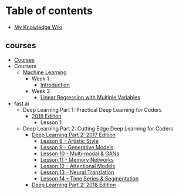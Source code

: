 # Table of contents

* [My Knowledge Wiki](README.md)

## courses

* [Courses](courses/courses.md)
* Coursera
  * [Machine Learning](courses/coursera/machine-learning/README.md)
    * Week 1
      * [Introduction](courses/coursera/machine-learning/week-1/introduction.md)
    * Week 2
      * [Linear Regression with Multiple Variables](courses/coursera/machine-learning/week-2/linear-regression-with-multiple-variables.md)
* fast.ai
  * Deep Learning Part 1: Practical Deep Learning for Coders
    * [2018 Edition](courses/fast.ai/deep-learning-part-1-practical-deep-learning-for-coders/2018-edition/README.md)
      * Lesson 1
  * Deep Learning Part 2: Cutting Edge Deep Learning for Coders
    * [Deep Learning Part 2: 2017 Edition](courses/fast.ai/deep-learning-part-2-cutting-edge-deep-learning-for-coders/2017-edition/README.md)
      * [Lesson 8 - Artistic Style](courses/fast.ai/deep-learning-part-2-cutting-edge-deep-learning-for-coders/2017-edition/lesson-8.md)
      * [Lesson 9 - Generative Models](courses/fast.ai/deep-learning-part-2-cutting-edge-deep-learning-for-coders/2017-edition/lesson-9.md)
      * [Lesson 10 - Multi-modal & GANs](courses/fast.ai/deep-learning-part-2-cutting-edge-deep-learning-for-coders/2017-edition/lesson-10.md)
      * [Lesson 11 - Memory Networks](courses/fast.ai/deep-learning-part-2-cutting-edge-deep-learning-for-coders/2017-edition/lesson-11.md)
      * [Lesson 12 - Attentional Models](courses/fast.ai/deep-learning-part-2-cutting-edge-deep-learning-for-coders/2017-edition/lesson-12.md)
      * [Lesson 13 - Neural Translation](courses/fast.ai/deep-learning-part-2-cutting-edge-deep-learning-for-coders/2017-edition/lesson-13.md)
      * [Lesson 14 - Time Series & Segmentation](courses/fast.ai/deep-learning-part-2-cutting-edge-deep-learning-for-coders/2017-edition/lesson-14.md)
    * [Deep Learning Part 2: 2018 Edition](courses/fast.ai/deep-learning-part-2-cutting-edge-deep-learning-for-coders/2018-edition.md)

